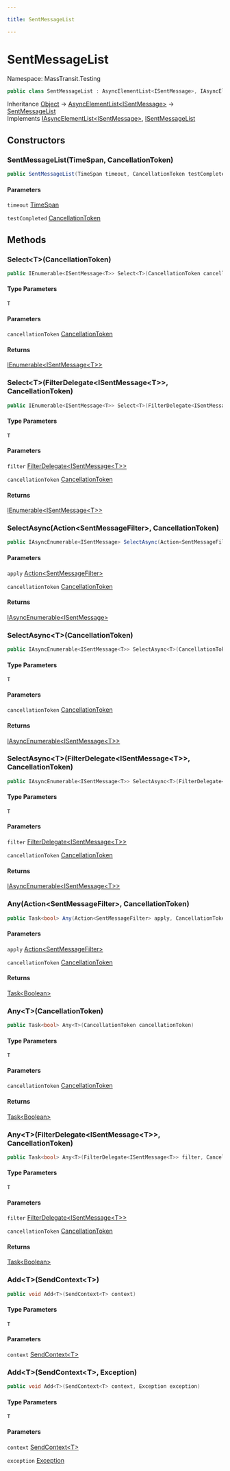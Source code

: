 ```yaml
---

title: SentMessageList

---
```


# SentMessageList

Namespace: MassTransit.Testing

```csharp
public class SentMessageList : AsyncElementList<ISentMessage>, IAsyncElementList<ISentMessage>, ISentMessageList
```

Inheritance [Object](https://learn.microsoft.com/en-us/dotnet/api/system.object) → [AsyncElementList\<ISentMessage\>](../masstransit-testing-implementations/asyncelementlist-1) → [SentMessageList](../masstransit-testing/sentmessagelist)<br/>
Implements [IAsyncElementList\<ISentMessage\>](../masstransit-testing/iasyncelementlist-1), [ISentMessageList](../masstransit-testing/isentmessagelist)

## Constructors

### **SentMessageList(TimeSpan, CancellationToken)**

```csharp
public SentMessageList(TimeSpan timeout, CancellationToken testCompleted)
```

#### Parameters

`timeout` [TimeSpan](https://learn.microsoft.com/en-us/dotnet/api/system.timespan)<br/>

`testCompleted` [CancellationToken](https://learn.microsoft.com/en-us/dotnet/api/system.threading.cancellationtoken)<br/>

## Methods

### **Select\<T\>(CancellationToken)**

```csharp
public IEnumerable<ISentMessage<T>> Select<T>(CancellationToken cancellationToken)
```

#### Type Parameters

`T`<br/>

#### Parameters

`cancellationToken` [CancellationToken](https://learn.microsoft.com/en-us/dotnet/api/system.threading.cancellationtoken)<br/>

#### Returns

[IEnumerable\<ISentMessage\<T\>\>](https://learn.microsoft.com/en-us/dotnet/api/system.collections.generic.ienumerable-1)<br/>

### **Select\<T\>(FilterDelegate\<ISentMessage\<T\>\>, CancellationToken)**

```csharp
public IEnumerable<ISentMessage<T>> Select<T>(FilterDelegate<ISentMessage<T>> filter, CancellationToken cancellationToken)
```

#### Type Parameters

`T`<br/>

#### Parameters

`filter` [FilterDelegate\<ISentMessage\<T\>\>](../masstransit-testing/filterdelegate-1)<br/>

`cancellationToken` [CancellationToken](https://learn.microsoft.com/en-us/dotnet/api/system.threading.cancellationtoken)<br/>

#### Returns

[IEnumerable\<ISentMessage\<T\>\>](https://learn.microsoft.com/en-us/dotnet/api/system.collections.generic.ienumerable-1)<br/>

### **SelectAsync(Action\<SentMessageFilter\>, CancellationToken)**

```csharp
public IAsyncEnumerable<ISentMessage> SelectAsync(Action<SentMessageFilter> apply, CancellationToken cancellationToken)
```

#### Parameters

`apply` [Action\<SentMessageFilter\>](https://learn.microsoft.com/en-us/dotnet/api/system.action-1)<br/>

`cancellationToken` [CancellationToken](https://learn.microsoft.com/en-us/dotnet/api/system.threading.cancellationtoken)<br/>

#### Returns

[IAsyncEnumerable\<ISentMessage\>](https://learn.microsoft.com/en-us/dotnet/api/system.collections.generic.iasyncenumerable-1)<br/>

### **SelectAsync\<T\>(CancellationToken)**

```csharp
public IAsyncEnumerable<ISentMessage<T>> SelectAsync<T>(CancellationToken cancellationToken)
```

#### Type Parameters

`T`<br/>

#### Parameters

`cancellationToken` [CancellationToken](https://learn.microsoft.com/en-us/dotnet/api/system.threading.cancellationtoken)<br/>

#### Returns

[IAsyncEnumerable\<ISentMessage\<T\>\>](https://learn.microsoft.com/en-us/dotnet/api/system.collections.generic.iasyncenumerable-1)<br/>

### **SelectAsync\<T\>(FilterDelegate\<ISentMessage\<T\>\>, CancellationToken)**

```csharp
public IAsyncEnumerable<ISentMessage<T>> SelectAsync<T>(FilterDelegate<ISentMessage<T>> filter, CancellationToken cancellationToken)
```

#### Type Parameters

`T`<br/>

#### Parameters

`filter` [FilterDelegate\<ISentMessage\<T\>\>](../masstransit-testing/filterdelegate-1)<br/>

`cancellationToken` [CancellationToken](https://learn.microsoft.com/en-us/dotnet/api/system.threading.cancellationtoken)<br/>

#### Returns

[IAsyncEnumerable\<ISentMessage\<T\>\>](https://learn.microsoft.com/en-us/dotnet/api/system.collections.generic.iasyncenumerable-1)<br/>

### **Any(Action\<SentMessageFilter\>, CancellationToken)**

```csharp
public Task<bool> Any(Action<SentMessageFilter> apply, CancellationToken cancellationToken)
```

#### Parameters

`apply` [Action\<SentMessageFilter\>](https://learn.microsoft.com/en-us/dotnet/api/system.action-1)<br/>

`cancellationToken` [CancellationToken](https://learn.microsoft.com/en-us/dotnet/api/system.threading.cancellationtoken)<br/>

#### Returns

[Task\<Boolean\>](https://learn.microsoft.com/en-us/dotnet/api/system.threading.tasks.task-1)<br/>

### **Any\<T\>(CancellationToken)**

```csharp
public Task<bool> Any<T>(CancellationToken cancellationToken)
```

#### Type Parameters

`T`<br/>

#### Parameters

`cancellationToken` [CancellationToken](https://learn.microsoft.com/en-us/dotnet/api/system.threading.cancellationtoken)<br/>

#### Returns

[Task\<Boolean\>](https://learn.microsoft.com/en-us/dotnet/api/system.threading.tasks.task-1)<br/>

### **Any\<T\>(FilterDelegate\<ISentMessage\<T\>\>, CancellationToken)**

```csharp
public Task<bool> Any<T>(FilterDelegate<ISentMessage<T>> filter, CancellationToken cancellationToken)
```

#### Type Parameters

`T`<br/>

#### Parameters

`filter` [FilterDelegate\<ISentMessage\<T\>\>](../masstransit-testing/filterdelegate-1)<br/>

`cancellationToken` [CancellationToken](https://learn.microsoft.com/en-us/dotnet/api/system.threading.cancellationtoken)<br/>

#### Returns

[Task\<Boolean\>](https://learn.microsoft.com/en-us/dotnet/api/system.threading.tasks.task-1)<br/>

### **Add\<T\>(SendContext\<T\>)**

```csharp
public void Add<T>(SendContext<T> context)
```

#### Type Parameters

`T`<br/>

#### Parameters

`context` [SendContext\<T\>](../../masstransit-abstractions/masstransit/sendcontext-1)<br/>

### **Add\<T\>(SendContext\<T\>, Exception)**

```csharp
public void Add<T>(SendContext<T> context, Exception exception)
```

#### Type Parameters

`T`<br/>

#### Parameters

`context` [SendContext\<T\>](../../masstransit-abstractions/masstransit/sendcontext-1)<br/>

`exception` [Exception](https://learn.microsoft.com/en-us/dotnet/api/system.exception)<br/>
